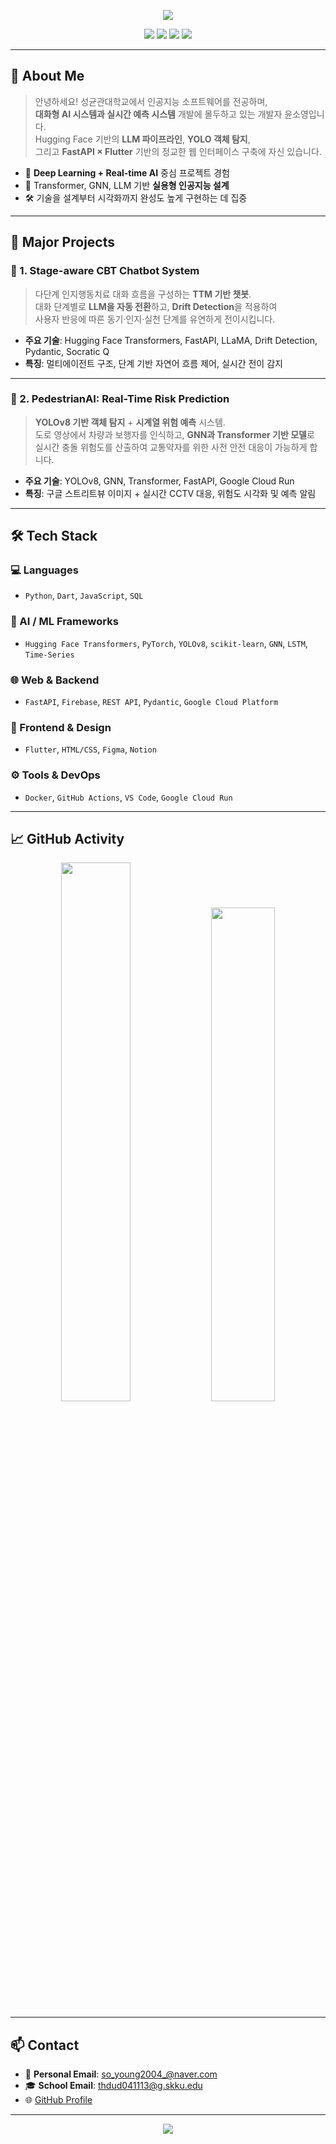 <p align="center">
  <img src="https://capsule-render.vercel.app/api?type=waving&color=8A2BE2&height=230&section=header&text=Welcome%20to%20SoYoung's%20Space%20🚀&fontAlign=50&fontSize=40&animation=fadeIn" />
</p>

<p align="center">
  <img src="https://img.shields.io/badge/Sungkyunkwan%20University-006400?style=for-the-badge&logo=academia&logoColor=white" />
  <img src="https://img.shields.io/badge/AI%20Engineer-HuggingFace-6A5ACD?style=for-the-badge&logo=python&logoColor=white" />
  <img src="https://img.shields.io/badge/Web%20Dev-FastAPI%20×%20Flutter-00c2ff?style=for-the-badge&logo=fastapi&logoColor=white" />
  <img src="https://img.shields.io/badge/UI%2FUX%20Design-Figma-f24e1e?style=for-the-badge&logo=figma&logoColor=white" />
</p>

---

## 🧠 About Me

> 안녕하세요! 성균관대학교에서 인공지능 소프트웨어를 전공하며,  
> **대화형 AI 시스템과 실시간 예측 시스템** 개발에 몰두하고 있는 개발자 윤소영입니다.  
> Hugging Face 기반의 **LLM 파이프라인**, **YOLO 객체 탐지**,  
> 그리고 **FastAPI × Flutter** 기반의 정교한 웹 인터페이스 구축에 자신 있습니다.

- 🌱 **Deep Learning + Real-time AI** 중심 프로젝트 경험
- 🎯 Transformer, GNN, LLM 기반 **실용형 인공지능 설계**
- 🛠️ 기술을 설계부터 시각화까지 완성도 높게 구현하는 데 집중

---

## 🚀 Major Projects

### 📌 1. Stage-aware CBT Chatbot System  
> 다단계 인지행동치료 대화 흐름을 구성하는 **TTM 기반 챗봇**.  
> 대화 단계별로 **LLM을 자동 전환**하고, **Drift Detection**을 적용하여  
> 사용자 반응에 따른 동기·인지·실천 단계를 유연하게 전이시킵니다.

- **주요 기술**: Hugging Face Transformers, FastAPI, LLaMA, Drift Detection, Pydantic, Socratic Q
- **특징**: 멀티에이전트 구조, 단계 기반 자연어 흐름 제어, 실시간 전이 감지

---

### 📌 2. PedestrianAI: Real-Time Risk Prediction  
> **YOLOv8 기반 객체 탐지** + **시계열 위험 예측** 시스템.  
> 도로 영상에서 차량과 보행자를 인식하고, **GNN과 Transformer 기반 모델**로  
> 실시간 충돌 위험도를 산출하여 교통약자를 위한 사전 안전 대응이 가능하게 합니다.

- **주요 기술**: YOLOv8, GNN, Transformer, FastAPI, Google Cloud Run
- **특징**: 구글 스트리트뷰 이미지 + 실시간 CCTV 대응, 위험도 시각화 및 예측 알림

---

## 🛠 Tech Stack

### 💻 Languages
- `Python`, `Dart`, `JavaScript`, `SQL`

### 🧠 AI / ML Frameworks
- `Hugging Face Transformers`, `PyTorch`, `YOLOv8`, `scikit-learn`, `GNN`, `LSTM`, `Time-Series`

### 🌐 Web & Backend
- `FastAPI`, `Firebase`, `REST API`, `Pydantic`, `Google Cloud Platform`

### 🎨 Frontend & Design
- `Flutter`, `HTML/CSS`, `Figma`, `Notion`

### ⚙️ Tools & DevOps
- `Docker`, `GitHub Actions`, `VS Code`, `Google Cloud Run`

---

## 📈 GitHub Activity

<p align="center">
  <img src="https://github-readme-stats.vercel.app/api?username=yunsoyoung2004&show_icons=true&theme=radical" width="47%" />
  <img src="https://github-readme-stats.vercel.app/api/top-langs/?username=yunsoyoung2004&layout=compact&theme=radical" width="45%" />
</p>

---

## 📫 Contact

- 📩 **Personal Email**: so_young2004_@naver.com  
- 🎓 **School Email**: thdud041113@g.skku.edu  
- 🌐 [GitHub Profile](https://github.com/yunsoyoung2004)

---

<p align="center">
  <img src="https://capsule-render.vercel.app/api?type=waving&color=8A2BE2&height=200&section=footer" />
</p>
